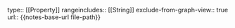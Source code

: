 type:: [[Property]]
rangeincludes:: [[String]]
exclude-from-graph-view:: true
url:: {{notes-base-url file-path}}
